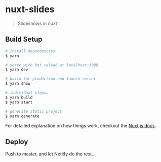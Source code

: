 # nuxt-slides

> Slideshows in nuxt

## Build Setup

``` bash
# install dependencies
$ yarn

# serve with hot reload at localhost:3000
$ yarn dev

# build for production and launch server
$ yarn show

# individual steps…
$ yarn build
$ yarn start

# generate static project
$ yarn generate
```

For detailed explanation on how things work, checkout the [Nuxt.js docs](https://github.com/nuxt/nuxt.js).

## Deploy

Push to master, and let Netlify do the rest…
